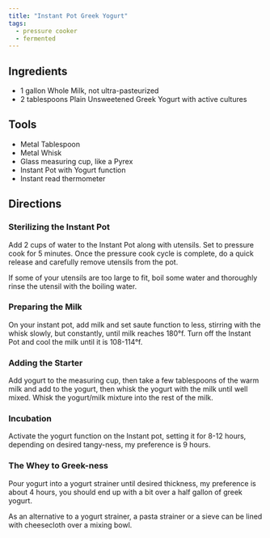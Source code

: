 ```yaml
---
title: "Instant Pot Greek Yogurt"
tags:
  - pressure cooker
  - fermented
---
```


## Ingredients

- 1 gallon Whole Milk, not ultra-pasteurized
- 2 tablespoons Plain Unsweetened Greek Yogurt with active cultures

## Tools

- Metal Tablespoon
- Metal Whisk
- Glass measuring cup, like a Pyrex
- Instant Pot with Yogurt function
- Instant read thermometer

## Directions

### Sterilizing the Instant Pot

Add 2 cups of water to the Instant Pot along with utensils. Set to pressure cook for 5 minutes. Once the pressure cook cycle is complete, do a quick release and carefully remove utensils from the pot.

If some of your utensils are too large to fit, boil some water and thoroughly rinse the utensil with the boiling water.

### Preparing the Milk

On your instant pot, add milk and set saute function to less, stirring with the whisk slowly, but constantly, until milk reaches 180°f. Turn off the Instant Pot and cool the milk until it is 108-114°f.

### Adding the Starter

Add yogurt to the measuring cup, then take a few tablespoons of the warm milk and add to the yogurt, then whisk the yogurt with the milk until well mixed. Whisk the yogurt/milk mixture into the rest of the milk.

### Incubation

Activate the yogurt function on the Instant pot, setting it for 8-12 hours, depending on desired tangy-ness, my preference is 9 hours.

### The Whey to Greek-ness

Pour yogurt into a yogurt strainer until desired thickness, my preference is about 4 hours, you should end up with a bit over a half gallon of greek yogurt.

As an alternative to a yogurt strainer, a pasta strainer or a sieve can be lined with cheesecloth over a mixing bowl.
